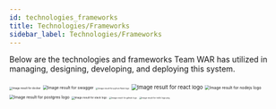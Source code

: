 ```yaml
---
id: technologies_frameworks
title: Technologies/Frameworks 
sidebar_label: Technologies/Frameworks 
---
```


Below are the technologies and frameworks Team WAR has utilized in managing, designing, developing, and deploying this system. 

<img src="https://miro.medium.com/max/630/1*j_zP74-cpvXRcs8dM_pkMQ.jpeg" alt="Image result for docker" style="zoom:33%;" />

<img src="https://cavedweller92.files.wordpress.com/2019/07/swagger-logo-horizontal.png" alt="Image result for swagger" style="zoom: 50%;" />

<img src="https://www.netclipart.com/pp/m/79-793376_flask-png-python-flask-logo-png.png" alt="Image result for python flask logo" style="zoom: 25%;" />

<img src="https://mildaintrainings.com/wp-content/uploads/2017/11/react-logo.png" alt="Image result for react logo" style="zoom: 67%;" />

<img src="https://cdn.pixabay.com/photo/2015/04/23/17/41/node-js-736399_960_720.png" alt="Image result for nodejs logo" style="zoom: 50%;" />

<img src="https://portworx.com/wp-content/uploads/2018/05/postgresql-logo.png" alt="Image result for postgres logo" style="zoom: 50%;" />

<img src="https://mondrian.mashable.com/uploads%252Fcard%252Fimage%252F918220%252F316bce31-4c38-4f3b-b743-a17406175286.png%252F950x534__filters%253Aquality%252880%2529.png?signature=ASyPwdNVsAIo5E7uzfpoydo-rmc=&amp;source=https%3A%2F%2Fblueprint-api-production.s3.amazonaws.com" alt="Image result for slack logo" style="zoom: 33%;" />

<img src="http://pngimg.com/uploads/github/github_PNG20.png" alt="Image result for github logo" style="zoom: 25%;" />

<img src="https://d2k1ftgv7pobq7.cloudfront.net/meta/u/res/images/brand-assets/Logos/0099ec3754bf473d2bbf317204ab6fea/trello-logo-blue.png" alt="Image result for trello logo png" style="zoom: 25%;" />